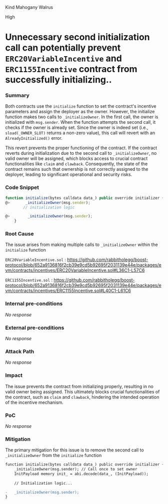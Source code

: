 Kind Mahogany Walrus

High

# Unnecessary second initialization call can potentially prevent `ERC20VariableIncentive` and `ERC1155Incentive` contract from successfully initializing..

### Summary

Both contracts use the `initialize` function to set the contract's incentive parameters and assign the deployer as the owner. However, the initialize function makes two calls to `_initializeOwner`. In the first call, the owner is initialized with `msg.sender`. When the function attempts the second call, it checks if the owner is already set. Since the owner is indeed set (i.e., `sload(_OWNER_SLOT)` returns a non-zero value), this call will revert with an `AlreadyInitialized()` error.

This revert prevents the proper functioning of the contract. If the contract reverts during initialization due to the second call to `_initializeOwner`, no valid owner will be assigned, which blocks access to crucial contract functionalities like `claim` and `clawback`. Consequently, the state of the contract remains such that ownership is not correctly assigned to the deployer, leading to significant operational and security risks.

### Code Snippet

```javascript
function initialize(bytes calldata data_) public override initializer {
@>       _initializeOwner(msg.sender);
        // initialization logic

@>        _initializeOwner(msg.sender);
    }

```

### Root Cause

The issue arises from making multiple calls to `_initializeOwner` within the `initialize` function

`ERC20VariableIncentive.sol` :
https://github.com/rabbitholegg/boost-protocol/blob/652a9136816f2cb39e9cd5b92695f2031139e44e/packages/evm/contracts/incentives/ERC20VariableIncentive.sol#L36C1-L57C6

`ERC1155Incentive.sol` :
https://github.com/rabbitholegg/boost-protocol/blob/652a9136816f2cb39e9cd5b92695f2031139e44e/packages/evm/contracts/incentives/ERC1155Incentive.sol#L40C1-L61C6

### Internal pre-conditions

_No response_

### External pre-conditions

_No response_

### Attack Path

_No response_

### Impact

The issue prevents the contract from initializing properly, resulting in no valid owner being assigned. This ultimately blocks crucial functionalities of the contract, such as `claim` and `clawback`, hindering the intended operation of the incentive mechanism.

### PoC

_No response_

### Mitigation

The primary mitigation for this issue is to remove the second call to `_initializeOwner` from the `initialize` function

```diff
function initialize(bytes calldata data_) public override initializer {
    _initializeOwner(msg.sender); // Call once to set owner
    InitPayload memory init_ = abi.decode(data_, (InitPayload));
    
    // Initialization logic...

-   _initializeOwner(msg.sender);
}

```